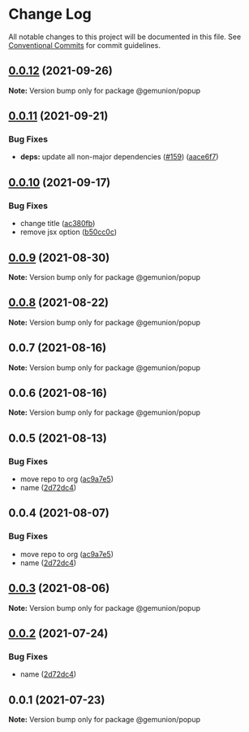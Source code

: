 # Change Log

All notable changes to this project will be documented in this file.
See [Conventional Commits](https://conventionalcommits.org) for commit guidelines.

## [0.0.12](https://github.com/gemunion/common-packages/compare/@gemunion/popup@0.0.11...@gemunion/popup@0.0.12) (2021-09-26)

**Note:** Version bump only for package @gemunion/popup





## [0.0.11](https://github.com/gemunion/common-packages/compare/@gemunion/popup@0.0.10...@gemunion/popup@0.0.11) (2021-09-21)


### Bug Fixes

* **deps:** update all non-major dependencies ([#159](https://github.com/gemunion/common-packages/issues/159)) ([aace6f7](https://github.com/gemunion/common-packages/commit/aace6f7161ed414a4eb26e8e45bf61743cd5db16))





## [0.0.10](https://github.com/gemunion/common-packages/compare/@gemunion/popup@0.0.9...@gemunion/popup@0.0.10) (2021-09-17)


### Bug Fixes

* change title ([ac380fb](https://github.com/gemunion/common-packages/commit/ac380fb380c031c3826c03550c1bb19d1f81c43b))
* remove jsx option ([b50cc0c](https://github.com/gemunion/common-packages/commit/b50cc0cee5ce264be4931b677e71aa4deb6957e5))





## [0.0.9](https://github.com/gemunion/common-packages/compare/@gemunion/popup@0.0.8...@gemunion/popup@0.0.9) (2021-08-30)

**Note:** Version bump only for package @gemunion/popup





## [0.0.8](https://github.com/gemunion/common-packages/compare/@gemunion/popup@0.0.7...@gemunion/popup@0.0.8) (2021-08-22)

**Note:** Version bump only for package @gemunion/popup





## 0.0.7 (2021-08-16)

**Note:** Version bump only for package @gemunion/popup





## 0.0.6 (2021-08-16)

**Note:** Version bump only for package @gemunion/popup





## 0.0.5 (2021-08-13)


### Bug Fixes

* move repo to org ([ac9a7e5](https://github.com/gemunion/common-packages/commit/ac9a7e51e47bf69ef30b19abbc67274405c13200))
* name ([2d72dc4](https://github.com/gemunion/common-packages/commit/2d72dc44efbbfbbe0fdd5163254492fa9370f494))





## 0.0.4 (2021-08-07)


### Bug Fixes

* move repo to org ([ac9a7e5](https://github.com/gemunion/common-packages/commit/ac9a7e51e47bf69ef30b19abbc67274405c13200))
* name ([2d72dc4](https://github.com/gemunion/common-packages/commit/2d72dc44efbbfbbe0fdd5163254492fa9370f494))





## [0.0.3](https://github.com/gemunion/common-packages/compare/@gemunion/popup@0.0.2...@gemunion/popup@0.0.3) (2021-08-06)

**Note:** Version bump only for package @gemunion/popup





## [0.0.2](https://github.com/gemunion/common-packages/compare/@gemunion/popup@0.0.1...@gemunion/popup@0.0.2) (2021-07-24)


### Bug Fixes

* name ([2d72dc4](https://github.com/gemunion/common-packages/commit/2d72dc44efbbfbbe0fdd5163254492fa9370f494))





## 0.0.1 (2021-07-23)

**Note:** Version bump only for package @gemunion/popup
